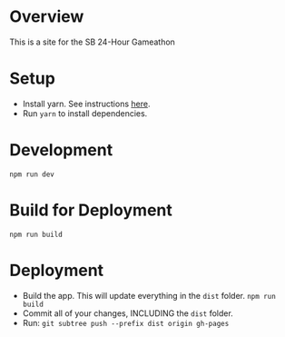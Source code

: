 # Overview
This is a site for the SB 24-Hour Gameathon

# Setup
- Install yarn. See instructions [here](https://yarnpkg.com/en/docs/install).
- Run `yarn` to install dependencies. 

# Development
`npm run dev`

# Build for Deployment
`npm run build`

# Deployment
* Build the app. This will update everything in the `dist` folder. `npm run build`
* Commit all of your changes, INCLUDING the `dist` folder. 
* Run: `git subtree push --prefix dist origin gh-pages`